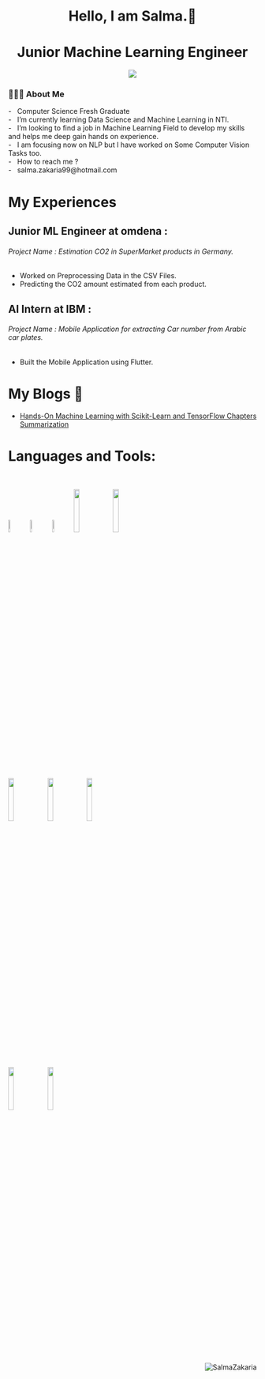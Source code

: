 
<h1 align = center > Hello, I am Salma.👋 </h1>
<h1 align = center > Junior Machine Learning Engineer </h1>

  <p align="center">
    <a href="https://www.linkedin.com/in/salma-zakaria-4a9bbb177/"><img src="https://img.shields.io/badge/linkedin-%230177B5?style=flat&logo=linkedin&logoColor=white"/></a>
  <p/>
  

<p>
  <h3> 👨🏻‍💻 About Me </h3>
  - &nbsp; Computer Science Fresh Graduate </br>
  - &nbsp; I’m currently learning Data Science and Machine Learning in NTI.</br>
  - &nbsp; I’m looking to find a job in Machine Learning Field to develop my skills and helps me deep gain hands on experience. </br>
  - &nbsp; I am focusing now on NLP but I have worked on Some Computer Vision Tasks too.</br>
  - &nbsp; How to reach me ?</br>
  - &nbsp; salma.zakaria99@hotmail.com </br>
</p>

# My Experiences
## Junior ML Engineer at omdena :
###### Project Name : Estimation CO2 in SuperMarket products in Germany.
* Worked on Preprocessing Data in the CSV Files.
* Predicting the CO2 amount estimated from each product.

## AI Intern at IBM :
###### Project Name : Mobile Application for extracting Car number from Arabic car plates.
* Built the Mobile Application using Flutter.

#  My Blogs 📝
- [Hands-On Machine Learning with Scikit-Learn and TensorFlow Chapters Summarization](https://medium.com/me/stories/public)

# Languages and Tools:
<br/>

 <code><img width="8%"  src="https://cdn.worldvectorlogo.com/logos/c.svg"></code>
 <code><img width="8%"  src="https://cdn.svgporn.com/logos/c.svg"></code>
 <code><img width="8%"  src="https://cdn.svgporn.com/logos/c-sharp.svg"></code>
 <code><img width="15%" src="https://www.vectorlogo.zone/logos/java/java-ar21.svg"></code>
 <code><img width="15%" src="https://www.vectorlogo.zone/logos/python/python-ar21.svg"></code>
 <br />
 <code><img width="15%" src="https://www.vectorlogo.zone/logos/w3_html5/w3_html5-ar21.svg"></code>
 <code><img width="15%" src="https://www.vectorlogo.zone/logos/netlifyapp_watercss/netlifyapp_watercss-ar21.svg"></code>
 <code><img width="15%" src="https://www.vectorlogo.zone/logos/javascript/javascript-ar21.svg"></code>
 <br/>
 <code><img width="15%" src="https://www.vectorlogo.zone/logos/oracle/oracle-ar21.svg"></code>
 <code><img width="15%" src="https://www.vectorlogo.zone/logos/git-scm/git-scm-ar21.svg"></code>
  

<div align="right"><img align="right" src="https://github-readme-stats.vercel.app/api/top-langs?username=SalmaZakaria&show_icons=true&locale=en&layout=compact&theme=algolia" alt="SalmaZakaria" /></div>
